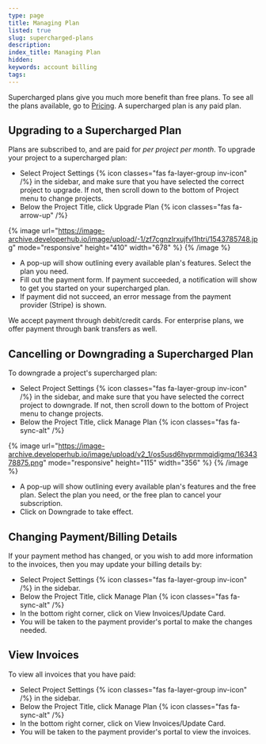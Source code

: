 ```yaml
---
type: page
title: Managing Plan
listed: true
slug: supercharged-plans
description: 
index_title: Managing Plan
hidden: 
keywords: account billing
tags: 
---
```


Supercharged plans give you much more benefit than free plans. To see all the plans available, go to [Pricing](https://developerhub.io/pricing). A supercharged plan is any paid plan.

## Upgrading to a Supercharged Plan

Plans are subscribed to, and are paid for _per project per month_. To upgrade your project to a supercharged plan:

- Select Project Settings {% icon classes="fas fa-layer-group inv-icon" /%} in the sidebar, and make sure that you have selected the correct project to upgrade. If not, then scroll down to the bottom of Project menu to change projects.
- Below the Project Title, click Upgrade Plan {% icon classes="fas fa-arrow-up" /%}

{% image url="https://image-archive.developerhub.io/image/upload/-1/zf7cgnzlrxujfvl1htri/1543785748.jpg" mode="responsive" height="410" width="678" %}
{% /image %}

- A pop-up will show outlining every available plan's features. Select the plan you need.
- Fill out the payment form. If payment succeeded, a notification will show to get you started on your supercharged plan.
- If payment did not succeed, an error message from the payment provider (Stripe) is shown.

We accept payment through debit/credit cards. For enterprise plans, we offer payment through bank transfers as well.

## Cancelling or Downgrading a Supercharged Plan

To downgrade a project's supercharged plan:

- Select Project Settings {% icon classes="fas fa-layer-group inv-icon" /%} in the sidebar, and make sure that you have selected the correct project to downgrade. If not, then scroll down to the bottom of Project menu to change projects.
- Below the Project Title, click Manage Plan {% icon classes="fas fa-sync-alt" /%}

{% image url="https://image-archive.developerhub.io/image/upload/v2_1/os5usd6hvprmmqidigmq/1634378875.png" mode="responsive" height="115" width="356" %}
{% /image %}

- A pop-up will show outlining every available plan's features and the free plan. Select the plan you need, or the free plan to cancel your subscription.
- Click on Downgrade to take effect.

## Changing Payment/Billing Details

If your payment method has changed, or you wish to add more information to the invoices, then you may update your billing details by:

- Select Project Settings {% icon classes="fas fa-layer-group inv-icon" /%} in the sidebar.
- Below the Project Title, click Manage Plan {% icon classes="fas fa-sync-alt" /%}
- In the bottom right corner, click on View Invoices/Update Card.
- You will be taken to the payment provider's portal to make the changes needed.

## View Invoices

To view all invoices that you have paid:

- Select Project Settings {% icon classes="fas fa-layer-group inv-icon" /%} in the sidebar.
- Below the Project Title, click Manage Plan {% icon classes="fas fa-sync-alt" /%}
- In the bottom right corner, click on View Invoices/Update Card.
- You will be taken to the payment provider's portal to view the invoices.